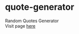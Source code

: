 # quote-generator
Random Quotes Generator <br/>
Visit page <a href="https://kevindeanlim.github.io/quote-generator/">here</a>
